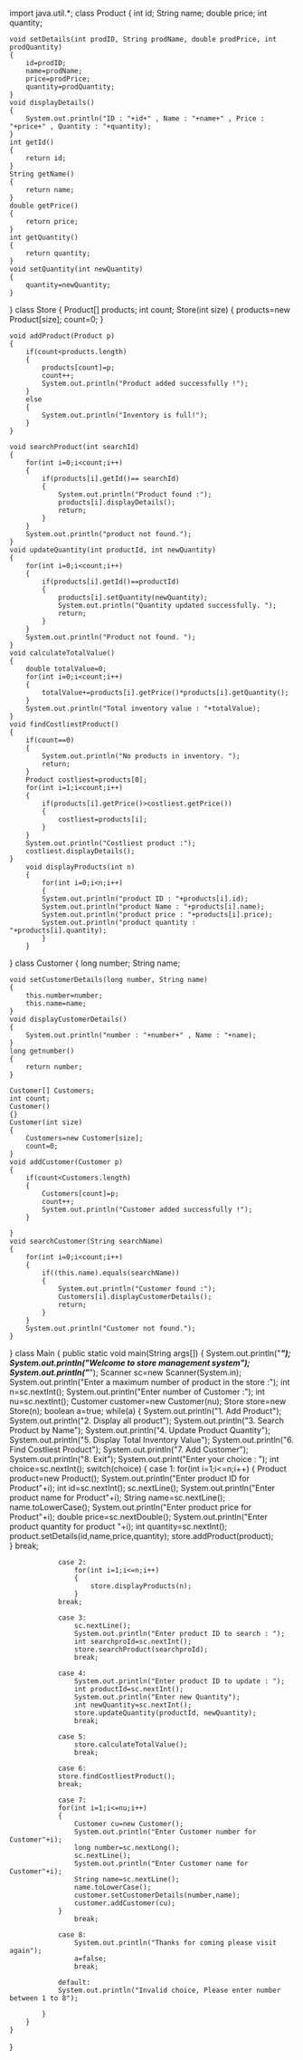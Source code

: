 import java.util.*;
class Product
{
	int id;
	String name;
	double price;
	int quantity;
	
	void setDetails(int prodID, String prodName, double prodPrice, int prodQuantity)
	{
		id=prodID;
		name=prodName;
		price=prodPrice;
		quantity=prodQuantity;
	}
	void displayDetails()
	{
		System.out.println("ID : "+id+" , Name : "+name+" , Price : "+price+" , Quantity : "+quantity);
	}
	int getId()
	{
		return id;
	}
	String getName()
	{
		return name;
	}
	double getPrice()
	{
		return price;
	}
	int getQuantity()
	{
		return quantity;
	}
	void setQuantity(int newQuantity)
	{
		quantity=newQuantity;
	}
}
class Store
{
	Product[] products;
	int count;
	Store(int size)
	{
		products=new Product[size];
		count=0;
	}
	
	void addProduct(Product p)
	{
		if(count<products.length)
		{
			products[count]=p;
			count++;
			System.out.println("Product added successfully !");
		}
		else
		{
			System.out.println("Inventory is full!");
		}
	}
	
	void searchProduct(int searchId)
	{
		for(int i=0;i<count;i++)
		{
			if(products[i].getId()== searchId)
			{
				System.out.println("Product found :");
				products[i].displayDetails();
				return;
			}
		}
		System.out.println("product not found.");
	}
	void updateQuantity(int productId, int newQuantity)
	{
		for(int i=0;i<count;i++)
		{
			if(products[i].getId()==productId)
			{
				products[i].setQuantity(newQuantity);
				System.out.println("Quantity updated successfully. ");
				return;
			}
		}
		System.out.println("Product not found. ");
	}
	void calculateTotalValue()
	{
		double totalValue=0;
		for(int i=0;i<count;i++)
		{
			totalValue+=products[i].getPrice()*products[i].getQuantity();
		}
		System.out.println("Total inventory value : "+totalValue);
	}
	void findCostliestProduct()
	{
		if(count==0)
		{
			System.out.println("No products in inventory. ");
			return;
		}
		Product costliest=products[0];
		for(int i=1;i<count;i++)
		{
			if(products[i].getPrice()>costliest.getPrice())
			{
				costliest=products[i];
			}
		}
		System.out.println("Costliest product :");
		costliest.displayDetails();
	}
		void displayProducts(int n)
		{
			for(int i=0;i<n;i++)
			{
			System.out.println("product ID : "+products[i].id);
			System.out.println("product Name : "+products[i].name);
			System.out.println("product price : "+products[i].price);
			System.out.println("product quantity : "+products[i].quantity);			
			}
		}
}
class Customer
{
	long number;
	String name;
	
	void setCustomerDetails(long number, String name)
	{
		this.number=number;
		this.name=name;
	}
	void displayCustomerDetails()
	{
		System.out.println("number : "+number+" , Name : "+name);
	}
	long getnumber()
	{
		return number;
	}
	
	Customer[] Customers;
	int count;
	Customer()
	{}
	Customer(int size)
	{
		Customers=new Customer[size];
		count=0;
	}
	void addCustomer(Customer p)
	{
		if(count<Customers.length)
		{
			Customers[count]=p;
			count++;
			System.out.println("Customer added successfully !");
		}

	}
	void searchCustomer(String searchName)
	{
		for(int i=0;i<count;i++)
		{
			if((this.name).equals(searchName))
			{
				System.out.println("Customer found :");
				Customers[i].displayCustomerDetails();
				return;
			}
		}
		System.out.println("Customer not found.");
	}
	
}
class Main
{
	public static void main(String args[])
	{
		System.out.println("*************************************");
		System.out.println("Welcome to store  management system");
		System.out.println("*************************************");
		Scanner sc=new Scanner(System.in);
		System.out.println("Enter a maximum number of product in the store :");
		int n=sc.nextInt();
		System.out.println("Enter  number of Customer :");
		int nu=sc.nextInt();
		Customer customer=new Customer(nu);
		Store store=new Store(n);
		boolean a=true;
		while(a)
		{
			System.out.println("1. Add Product");
			System.out.println("2. Display all product");
			System.out.println("3. Search Product by Name");
			System.out.println("4. Update Product Quantity");
			System.out.println("5. Display Total Inventory Value");
			System.out.println("6. Find Costliest Product");
			System.out.println("7. Add Customer");
			System.out.println("8. Exit");
			System.out.print("Enter your choice : ");
			int choice=sc.nextInt();
			switch(choice)
			{
				case 1:
				for(int i=1;i<=n;i++)
				{
					Product product=new Product();
					System.out.println("Enter product ID for Product"+i);
					int id=sc.nextInt();
					sc.nextLine();
					System.out.println("Enter product name for Product"+i);
					String name=sc.nextLine();
					name.toLowerCase();
					System.out.println("Enter product price for Product"+i);
					double price=sc.nextDouble();
					System.out.println("Enter product quantity for product "+i);
					int quantity=sc.nextInt();
					product.setDetails(id,name,price,quantity);
					store.addProduct(product); 					
				}
				break;
				
				case 2:
					for(int i=1;i<=n;i++)
					{
						store.displayProducts(n);
					}
				break;
				
				case 3:
					sc.nextLine();
					System.out.println("Enter product ID to search : ");
					int searchproId=sc.nextInt();
					store.searchProduct(searchproId);
					break;
				
				case 4:
					System.out.println("Enter product ID to update : ");
					int productId=sc.nextInt();
					System.out.println("Enter new Quantity");
					int newQuantity=sc.nextInt();
					store.updateQuantity(productId, newQuantity);
					break;
					
				case 5:
					store.calculateTotalValue();
					break;
				
				case 6:
				store.findCostliestProduct();
				break;
				
				case 7:
				for(int i=1;i<=nu;i++)
				{
					Customer cu=new Customer();
					System.out.println("Enter Customer number for Customer"+i);
					long number=sc.nextLong();
					sc.nextLine();
					System.out.println("Enter Customer name for Customer"+i);
					String name=sc.nextLine();
					name.toLowerCase();
					customer.setCustomerDetails(number,name);
					customer.addCustomer(cu);
				}
					break;
				
				case 8:
					System.out.println("Thanks for coming please visit again");
					a=false;
					break;
				
				default:
				System.out.println("Invalid choice, Please enter number between 1 to 8");
				
			} 
		}
	}
}
